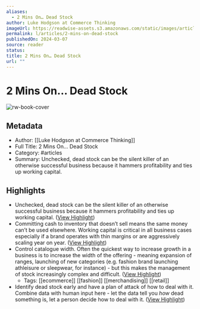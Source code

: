 ```yaml
---
aliases:
  - 2 Mins On… Dead Stock
author: Luke Hodgson at Commerce Thinking
imageUrl: https://readwise-assets.s3.amazonaws.com/static/images/article2.74d541386bbf.png
permalink: l/articles/2-mins-on-dead-stock
publishedOn: 2024-03-07
source: reader
status: 
title: 2 Mins On… Dead Stock
url: ""
---
```

# 2 Mins On… Dead Stock

![rw-book-cover](https://readwise-assets.s3.amazonaws.com/static/images/article2.74d541386bbf.png)

## Metadata

- Author: [[Luke Hodgson at Commerce Thinking]]
- Full Title: 2 Mins On… Dead Stock
- Category: #articles
- Summary: Unchecked, dead stock can be the silent killer of an otherwise successful business because it hammers profitability and ties up working capital.

## Highlights

- Unchecked, dead stock can be the silent killer of an otherwise successful business because it hammers profitability and ties up working capital. ([View Highlight](https://read.readwise.io/read/01hrcq4j3gv8c5hevtkcmsbcnq))
- Committing cash to inventory that doesn’t sell means the same money can’t be used elsewhere. Working capital is critical in all business cases especially if a brand operates with thin margins or are aggressively scaling year on year. ([View Highlight](https://read.readwise.io/read/01hrcq5ax5cfb8ydkwj93xgqf6))
- Control catalogue width. Often the quickest way to increase growth in a business is to increase the width of the offering - meaning expansion of ranges, launching of new categories (e.g. fashion brand launching athleisure or sleepwear, for instance) - but this makes the management of stock increasingly complex and difficult. ([View Highlight](https://read.readwise.io/read/01hrcq6tn4g127wvdh2fp8cwhb))
    - Tags: [[ecommerce]] [[fashion]] [[merchandising]] [[retail]]
- Identify dead stock early and have a plan of attack of how to deal with it. Combine data with human input here - let the data tell you _how_ dead something is, let a person decide how to deal with it. ([View Highlight](https://read.readwise.io/read/01hrcq8chft9z27hxd9zrhrw2q))
